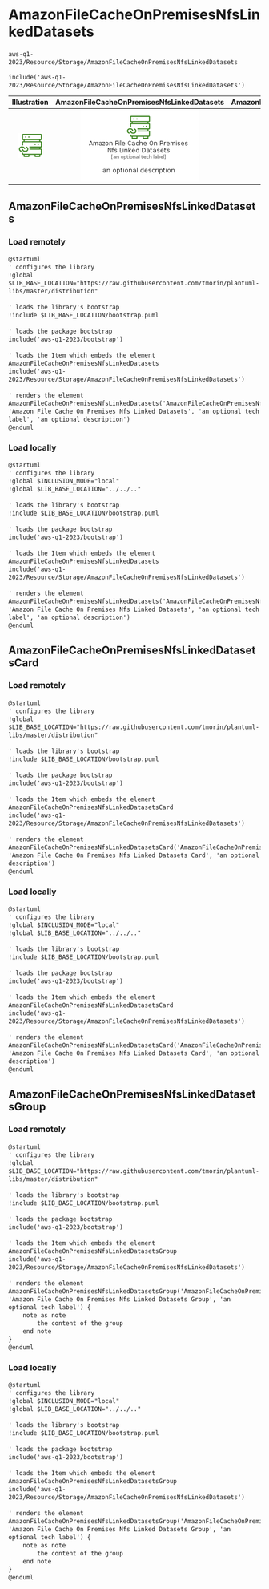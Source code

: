 # AmazonFileCacheOnPremisesNfsLinkedDatasets


```text
aws-q1-2023/Resource/Storage/AmazonFileCacheOnPremisesNfsLinkedDatasets
```

```text
include('aws-q1-2023/Resource/Storage/AmazonFileCacheOnPremisesNfsLinkedDatasets')
```



| Illustration | AmazonFileCacheOnPremisesNfsLinkedDatasets | AmazonFileCacheOnPremisesNfsLinkedDatasetsCard | AmazonFileCacheOnPremisesNfsLinkedDatasetsGroup |
| :---: | :---: | :---: | :---: |
| ![illustration for Illustration](../../../aws-q1-2023/Resource/Storage/AmazonFileCacheOnPremisesNfsLinkedDatasets.png) | ![illustration for AmazonFileCacheOnPremisesNfsLinkedDatasets](../../../aws-q1-2023/Resource/Storage/AmazonFileCacheOnPremisesNfsLinkedDatasets.Local.png) | ![illustration for AmazonFileCacheOnPremisesNfsLinkedDatasetsCard](../../../aws-q1-2023/Resource/Storage/AmazonFileCacheOnPremisesNfsLinkedDatasetsCard.Local.png) | ![illustration for AmazonFileCacheOnPremisesNfsLinkedDatasetsGroup](../../../aws-q1-2023/Resource/Storage/AmazonFileCacheOnPremisesNfsLinkedDatasetsGroup.Local.png) |




## AmazonFileCacheOnPremisesNfsLinkedDatasets

### Load remotely
```plantuml
@startuml
' configures the library
!global $LIB_BASE_LOCATION="https://raw.githubusercontent.com/tmorin/plantuml-libs/master/distribution"

' loads the library's bootstrap
!include $LIB_BASE_LOCATION/bootstrap.puml

' loads the package bootstrap
include('aws-q1-2023/bootstrap')

' loads the Item which embeds the element AmazonFileCacheOnPremisesNfsLinkedDatasets
include('aws-q1-2023/Resource/Storage/AmazonFileCacheOnPremisesNfsLinkedDatasets')

' renders the element
AmazonFileCacheOnPremisesNfsLinkedDatasets('AmazonFileCacheOnPremisesNfsLinkedDatasets', 'Amazon File Cache On Premises Nfs Linked Datasets', 'an optional tech label', 'an optional description')
@enduml
```

### Load locally
```plantuml
@startuml
' configures the library
!global $INCLUSION_MODE="local"
!global $LIB_BASE_LOCATION="../../.."

' loads the library's bootstrap
!include $LIB_BASE_LOCATION/bootstrap.puml

' loads the package bootstrap
include('aws-q1-2023/bootstrap')

' loads the Item which embeds the element AmazonFileCacheOnPremisesNfsLinkedDatasets
include('aws-q1-2023/Resource/Storage/AmazonFileCacheOnPremisesNfsLinkedDatasets')

' renders the element
AmazonFileCacheOnPremisesNfsLinkedDatasets('AmazonFileCacheOnPremisesNfsLinkedDatasets', 'Amazon File Cache On Premises Nfs Linked Datasets', 'an optional tech label', 'an optional description')
@enduml
```

## AmazonFileCacheOnPremisesNfsLinkedDatasetsCard

### Load remotely
```plantuml
@startuml
' configures the library
!global $LIB_BASE_LOCATION="https://raw.githubusercontent.com/tmorin/plantuml-libs/master/distribution"

' loads the library's bootstrap
!include $LIB_BASE_LOCATION/bootstrap.puml

' loads the package bootstrap
include('aws-q1-2023/bootstrap')

' loads the Item which embeds the element AmazonFileCacheOnPremisesNfsLinkedDatasetsCard
include('aws-q1-2023/Resource/Storage/AmazonFileCacheOnPremisesNfsLinkedDatasets')

' renders the element
AmazonFileCacheOnPremisesNfsLinkedDatasetsCard('AmazonFileCacheOnPremisesNfsLinkedDatasetsCard', 'Amazon File Cache On Premises Nfs Linked Datasets Card', 'an optional description')
@enduml
```

### Load locally
```plantuml
@startuml
' configures the library
!global $INCLUSION_MODE="local"
!global $LIB_BASE_LOCATION="../../.."

' loads the library's bootstrap
!include $LIB_BASE_LOCATION/bootstrap.puml

' loads the package bootstrap
include('aws-q1-2023/bootstrap')

' loads the Item which embeds the element AmazonFileCacheOnPremisesNfsLinkedDatasetsCard
include('aws-q1-2023/Resource/Storage/AmazonFileCacheOnPremisesNfsLinkedDatasets')

' renders the element
AmazonFileCacheOnPremisesNfsLinkedDatasetsCard('AmazonFileCacheOnPremisesNfsLinkedDatasetsCard', 'Amazon File Cache On Premises Nfs Linked Datasets Card', 'an optional description')
@enduml
```

## AmazonFileCacheOnPremisesNfsLinkedDatasetsGroup

### Load remotely
```plantuml
@startuml
' configures the library
!global $LIB_BASE_LOCATION="https://raw.githubusercontent.com/tmorin/plantuml-libs/master/distribution"

' loads the library's bootstrap
!include $LIB_BASE_LOCATION/bootstrap.puml

' loads the package bootstrap
include('aws-q1-2023/bootstrap')

' loads the Item which embeds the element AmazonFileCacheOnPremisesNfsLinkedDatasetsGroup
include('aws-q1-2023/Resource/Storage/AmazonFileCacheOnPremisesNfsLinkedDatasets')

' renders the element
AmazonFileCacheOnPremisesNfsLinkedDatasetsGroup('AmazonFileCacheOnPremisesNfsLinkedDatasetsGroup', 'Amazon File Cache On Premises Nfs Linked Datasets Group', 'an optional tech label') {
    note as note
        the content of the group
    end note
}
@enduml
```

### Load locally
```plantuml
@startuml
' configures the library
!global $INCLUSION_MODE="local"
!global $LIB_BASE_LOCATION="../../.."

' loads the library's bootstrap
!include $LIB_BASE_LOCATION/bootstrap.puml

' loads the package bootstrap
include('aws-q1-2023/bootstrap')

' loads the Item which embeds the element AmazonFileCacheOnPremisesNfsLinkedDatasetsGroup
include('aws-q1-2023/Resource/Storage/AmazonFileCacheOnPremisesNfsLinkedDatasets')

' renders the element
AmazonFileCacheOnPremisesNfsLinkedDatasetsGroup('AmazonFileCacheOnPremisesNfsLinkedDatasetsGroup', 'Amazon File Cache On Premises Nfs Linked Datasets Group', 'an optional tech label') {
    note as note
        the content of the group
    end note
}
@enduml
```

